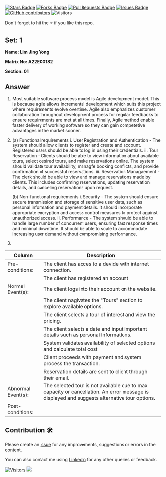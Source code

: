 <a href="https://github.com/drshahizan/learn-php/stargazers"><img src="https://img.shields.io/github/stars/drshahizan/learn-php" alt="Stars Badge"/></a>
<a href="https://github.com/drshahizan/learn-php/network/members"><img src="https://img.shields.io/github/forks/drshahizan/learn-php" alt="Forks Badge"/></a>
<a href="https://github.com/drshahizan/learn-php/pulls"><img src="https://img.shields.io/github/issues-pr/drshahizan/learn-php" alt="Pull Requests Badge"/></a>
<a href="https://github.com/drshahizan/learn-php/issues"><img src="https://img.shields.io/github/issues/drshahizan/learn-php" alt="Issues Badge"/></a>
<a href="https://github.com/drshahizan/learn-php/graphs/contributors"><img alt="GitHub contributors" src="https://img.shields.io/github/contributors/drshahizan/learn-php?color=2b9348"></a>
![Visitors](https://api.visitorbadge.io/api/visitors?path=https%3A%2F%2Fgithub.com%2Fdrshahizan%2Fsoftware-engineering&labelColor=%23d9e3f0&countColor=%23697689&style=flat)

Don't forget to hit the :star: if you like this repo.

## Set: 1

**Name: Lim Jing Yong**

**Matrix No: A22EC0182**

**Section: 01**

## Answer
1. Most suitable software process model is Agile development model. This is because agile allows incremental development which suits this project where requirements evolve overtime. Agile also emphasizes customer collaboration throughout development process for regular feedbacks to ensure requirements are met at all times. Finally, Agile method enable faster delivery of working software so they can gain competetive advantages in the market sooner. 

2. (a) Functional requirements
  i. User Registration and Authentication - The system should allow clients to register and create and account. Registered users should be able to log in using their credentials.
  ii. Tour Reservation - Clients should be able to view information about available tours, select desired tours, and make reservations online. The system should validate tour availability, managfe booking conflicts, and provide confirmation of successful reservations. 
  iii.  Reservation Managaement - The clerk should be able to view and manage reservations made by clients. This includes confirming reservations, updating reservation details, and canceling reservations upon request.
  
   (b) Non-functional requirements
  i. Security - The system should ensure secure transmission and storage of sensitive user data, such as personal information and payment details. It should incorporate appropriate encryption and access control measures to protect against unauthorized access.
  ii. Performance - The system should be able to handle large number of concurrent users, ensuring fast response times and minimal downtime. It should be able to scale to accommodate increasing user demand without compromising performance.

3.  
| Column | Description |
|--------|-------------|
| Pre-conditions: | The client has acces to a devide with internet connection. |
|| The client has registered an account |
| Normal Event(s): | The client logs into their account on the website. |
|| The client nagivates the "Tours" section to explore available options. |
|| The client selects a tour of interest and view the pricing. |
|| The client selects a date and input important details such as personal informations. |
|| System validates availability of selected options and calculate total cost |
|| Client proceeds with payment and system process the transaction. |
|| Reservation details are sent to client through their email. |
| Abnormal Event(s): | The selected tour is not available due to max capacity or cancellation. An error message is displayed and suggests alternative tour options. |
| Post-conditions: |  |



## Contribution 🛠️
Please create an [Issue](https://github.com/drshahizan/learn-php/issues) for any improvements, suggestions or errors in the content.

You can also contact me using [Linkedin](https://www.linkedin.com/in/drshahizan/) for any other queries or feedback.

[![Visitors](https://api.visitorbadge.io/api/visitors?path=https%3A%2F%2Fgithub.com%2Fdrshahizan&labelColor=%23697689&countColor=%23555555&style=plastic)](https://visitorbadge.io/status?path=https%3A%2F%2Fgithub.com%2Fdrshahizan)
![](https://hit.yhype.me/github/profile?user_id=81284918)

